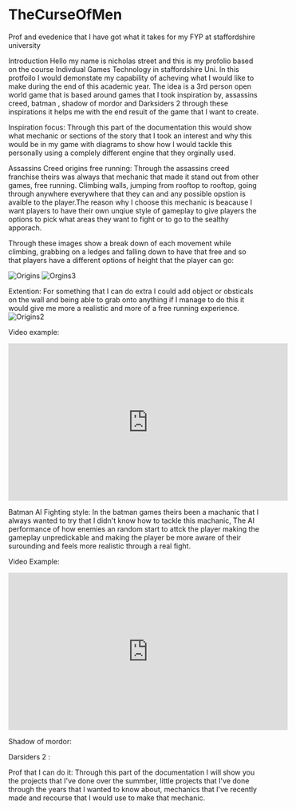 # TheCurseOfMen
Prof and evedenice that I have got what it takes for my FYP at staffordshire university



Introduction
Hello my name is nicholas street and this is my profolio based on the course Indivdual Games Technology in staffordshire Uni. In this protfoilo I would demonstate my capability of acheving what I would like to make during the end of this academic year. The idea is a 3rd person open world game that is based around games that I took inspiration by, assassins creed, batman , shadow of mordor and Darksiders 2 through these inspirations it helps me with the end result of the game that I want to create.



Inspiration focus:
Through this part of the documentation this would show what mechanic or sections of the story that I took an interest and why this would be in my game with diagrams to show how I would tackle this personally using a complely different engine that they orginally used.

Assassins Creed origins free running:
Through the assassins creed franchise theirs was always that mechanic that made it stand out from other games, free running. Climbing walls, jumping from rooftop to rooftop, going through anywhere everywhere that they can and any possible opstion is avaible to the player.The reason why I choose this mechanic is beacause I want players to have their own unqiue style of gameplay to give players the options to pick what areas they want to fight or to go to the sealthy apporach. 

Through these images show a break down of each movement while climbing, grabbing on a ledges and falling down to have that free and so that players have a different options of height that the player can go:

![Origins](https://user-images.githubusercontent.com/70651430/133426679-02045e04-c844-4e73-8d60-588b6c872dd0.png)
![Orgins3](https://user-images.githubusercontent.com/70651430/133426625-6a9d26d8-13a3-44ca-b29c-cc46e5978de0.png)


Extention: For something that I can do extra I could add object or obsticals on the wall and being able to grab onto anything if I manage to do this it would give me more a realistic and more of a free running experience.
![Origins2](https://user-images.githubusercontent.com/70651430/133426720-70107ed2-39be-47e0-b5ac-877accd7b008.png)


Video example:
<iframe width="560" height="315" src="https://youtube.com/clip/UgzYAyFn_F-V9_h1cWh4AaABCQ" title="YouTube video player" frameborder="0" allow="accelerometer; autoplay; clipboard-write; encrypted-media; gyroscope; picture-in-picture" allowfullscreen></iframe>




Batman AI Fighting style:
In the batman games theirs been a machanic that I always wanted to try that I didn't know how to tackle this machanic, The AI performance of how enemies an random start to attck the player making the gameplay unpredickable and making the player be more aware of their surounding and feels more realistic through a real fight.



Video Example: 
<iframe width="560" height="315" src="https://youtube.com/clip/Ugxatyhfbr7N9p7DNoB4AaABCQQ" title="YouTube video player" frameborder="0" allow="accelerometer; autoplay; clipboard-write; encrypted-media; gyroscope; picture-in-picture" allowfullscreen></iframe>


Shadow of mordor:



Darsiders 2 : 





Prof that I can do it: 
Through this part of the documentation I will show you the projects that I've done over the summber, little projects that I've done through the years that I wanted to know about, mechanics that I've recently made and recourse that I would use to make that mechanic.
